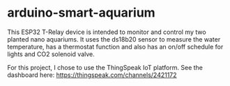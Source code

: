 # arduino-smart-aquarium

This ESP32 T-Relay device is intended to monitor and control my two planted nano aquariums. It uses the ds18b20 sensor to measure the water temperature, has a thermostat function and also has an on/off schedule for lights and CO2 solenoid valve.

For this project, I chose to use the ThingSpeak IoT platform. See the dashboard here: <https://thingspeak.com/channels/2421172>
